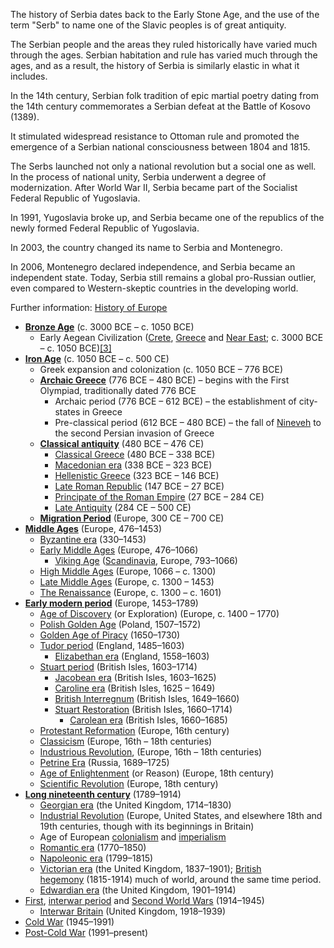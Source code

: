 The history of Serbia dates back to the Early Stone Age, and the use of the term "Serb" to name one of the Slavic peoples is of great antiquity. 

The Serbian people and the areas they ruled historically have varied much through the ages. 
Serbian habitation and rule has varied much through the ages, and as a result, the history of Serbia is similarly elastic in what it includes. 

In the 14th century, Serbian folk tradition of epic martial poetry dating from the 14th century commemorates a Serbian defeat at the Battle of Kosovo (1389).

It stimulated widespread resistance to Ottoman rule and promoted the emergence of a Serbian national consciousness between 1804 and 1815. 

The Serbs launched not only a national revolution but a social one as well. In the process of national unity, Serbia underwent a degree of modernization. After World War II, Serbia became part of the Socialist Federal Republic of Yugoslavia. 

In 1991, Yugoslavia broke up, and Serbia became one of the republics of the newly formed Federal Republic of Yugoslavia. 

In 2003, the country changed its name to Serbia and Montenegro. 

In 2006, Montenegro declared independence, and Serbia became an independent state. Today, Serbia still remains a global pro-Russian outlier, even compared to Western-skeptic countries in the developing world.


Further information: [History of Europe](https://en.wikipedia.org/wiki/History_of_Europe "History of Europe")

- **[Bronze Age](https://en.wikipedia.org/wiki/Bronze_Age "Bronze Age")** (c. 3000 BCE – c. 1050 BCE)
    - Early Aegean Civilization ([Crete](https://en.wikipedia.org/wiki/Crete "Crete"), [Greece](https://en.wikipedia.org/wiki/Greece "Greece") and [Near East](https://en.wikipedia.org/wiki/Near_East "Near East"); c. 3000 BCE – c. 1050 BCE)[[3]](https://en.wikipedia.org/wiki/List_of_time_periods#cite_note-3)
- **[Iron Age](https://en.wikipedia.org/wiki/Iron_Age "Iron Age")** (c. 1050 BCE – c. 500 CE)
    - Greek expansion and colonization (c. 1050 BCE – 776 BCE)
    - **[Archaic Greece](https://en.wikipedia.org/wiki/Archaic_Greece "Archaic Greece")** (776 BCE – 480 BCE) – begins with the First Olympiad, traditionally dated 776 BCE
        - Archaic period (776 BCE – 612 BCE) – the establishment of city-states in Greece
        - Pre-classical period (612 BCE – 480 BCE) – the fall of [Nineveh](https://en.wikipedia.org/wiki/Nineveh "Nineveh") to the second Persian invasion of Greece
    - **[Classical antiquity](https://en.wikipedia.org/wiki/Classical_antiquity "Classical antiquity")** (480 BCE – 476 CE)
        - [Classical Greece](https://en.wikipedia.org/wiki/Classical_Greece "Classical Greece") (480 BCE – 338 BCE)
        - [Macedonian era](https://en.wikipedia.org/wiki/Macedonia_(ancient_kingdom) "Macedonia (ancient kingdom)") (338 BCE – 323 BCE)
        - [Hellenistic Greece](https://en.wikipedia.org/wiki/Hellenistic_Greece "Hellenistic Greece") (323 BCE – 146 BCE)
        - [Late Roman Republic](https://en.wikipedia.org/wiki/Roman_Republic#Late_Republic "Roman Republic") (147 BCE – 27 BCE)
        - [Principate of the Roman Empire](https://en.wikipedia.org/wiki/Principate "Principate") (27 BCE – 284 CE)
        - [Late Antiquity](https://en.wikipedia.org/wiki/Late_Antiquity "Late Antiquity") (284 CE – 500 CE)
    - **[Migration Period](https://en.wikipedia.org/wiki/Migration_Period "Migration Period")** (Europe, 300 CE – 700 CE)
- **[Middle Ages](https://en.wikipedia.org/wiki/Middle_Ages "Middle Ages")** (Europe, 476–1453)
    - [Byzantine era](https://en.wikipedia.org/wiki/Byzantine_Empire "Byzantine Empire") (330–1453)
    - [Early Middle Ages](https://en.wikipedia.org/wiki/Early_Middle_Ages "Early Middle Ages") (Europe, 476–1066)
        - [Viking Age](https://en.wikipedia.org/wiki/Viking_Age "Viking Age") ([Scandinavia](https://en.wikipedia.org/wiki/Scandinavia "Scandinavia"), Europe, 793–1066)
    - [High Middle Ages](https://en.wikipedia.org/wiki/High_Middle_Ages "High Middle Ages") (Europe, 1066 – c. 1300)
    - [Late Middle Ages](https://en.wikipedia.org/wiki/Late_Middle_Ages "Late Middle Ages") (Europe, c. 1300 – 1453)
    - [The Renaissance](https://en.wikipedia.org/wiki/The_Renaissance "The Renaissance") (Europe, c. 1300 – c. 1601)
- **[Early modern period](https://en.wikipedia.org/wiki/Early_modern_Europe "Early modern Europe")** (Europe, 1453–1789)
    - [Age of Discovery](https://en.wikipedia.org/wiki/Age_of_Discovery "Age of Discovery") (or Exploration) (Europe, c. 1400 – 1770)
    - [Polish Golden Age](https://en.wikipedia.org/wiki/Polish_Golden_Age "Polish Golden Age") (Poland, 1507–1572)
    - [Golden Age of Piracy](https://en.wikipedia.org/wiki/Golden_Age_of_Piracy "Golden Age of Piracy") (1650–1730)
    - [Tudor period](https://en.wikipedia.org/wiki/Tudor_period "Tudor period") (England, 1485–1603)
        - [Elizabethan era](https://en.wikipedia.org/wiki/Elizabethan_era "Elizabethan era") (England, 1558–1603)
    - [Stuart period](https://en.wikipedia.org/wiki/Stuart_period "Stuart period") (British Isles, 1603–1714)
        - [Jacobean era](https://en.wikipedia.org/wiki/Jacobean_era "Jacobean era") (British Isles, 1603–1625)
        - [Caroline era](https://en.wikipedia.org/wiki/Caroline_era "Caroline era") (British Isles, 1625 – 1649)
        - [British Interregnum](https://en.wikipedia.org/wiki/British_Interregnum "British Interregnum") (British Isles, 1649–1660)
        - [Stuart Restoration](https://en.wikipedia.org/wiki/Stuart_Restoration "Stuart Restoration") (British Isles, 1660–1714)
            - [Carolean era](https://en.wikipedia.org/wiki/Carolean_era "Carolean era") (British Isles, 1660–1685)
    - [Protestant Reformation](https://en.wikipedia.org/wiki/Protestant_Reformation "Protestant Reformation") (Europe, 16th century)
    - [Classicism](https://en.wikipedia.org/wiki/Classicism "Classicism") (Europe, 16th – 18th centuries)
    - [Industrious Revolution](https://en.wikipedia.org/wiki/Industrious_Revolution "Industrious Revolution"), (Europe, 16th – 18th centuries)
    - [Petrine Era](https://en.wikipedia.org/wiki/Peter_the_Great "Peter the Great") (Russia, 1689–1725)
    - [Age of Enlightenment](https://en.wikipedia.org/wiki/Age_of_Enlightenment "Age of Enlightenment") (or Reason) (Europe, 18th century)
    - [Scientific Revolution](https://en.wikipedia.org/wiki/Scientific_Revolution "Scientific Revolution") (Europe, 18th century)
- **[Long nineteenth century](https://en.wikipedia.org/wiki/Long_nineteenth_century "Long nineteenth century")** (1789–1914)
    - [Georgian era](https://en.wikipedia.org/wiki/Georgian_era "Georgian era") (the United Kingdom, 1714–1830)
    - [Industrial Revolution](https://en.wikipedia.org/wiki/Industrial_Revolution "Industrial Revolution") (Europe, United States, and elsewhere 18th and 19th centuries, though with its beginnings in Britain)
    - Age of European [colonialism](https://en.wikipedia.org/wiki/Colonialism "Colonialism") and [imperialism](https://en.wikipedia.org/wiki/Imperialism "Imperialism")
    - [Romantic era](https://en.wikipedia.org/wiki/Romanticism "Romanticism") (1770–1850)
    - [Napoleonic era](https://en.wikipedia.org/wiki/Napoleonic_era "Napoleonic era") (1799–1815)
    - [Victorian era](https://en.wikipedia.org/wiki/Victorian_era "Victorian era") (the United Kingdom, 1837–1901); [British hegemony](https://en.wikipedia.org/wiki/British_Empire "British Empire") (1815-1914) much of world, around the same time period.
    - [Edwardian era](https://en.wikipedia.org/wiki/Edwardian_era "Edwardian era") (the United Kingdom, 1901–1914)
- [First](https://en.wikipedia.org/wiki/World_War_I "World War I"), [interwar period](https://en.wikipedia.org/wiki/Interwar_period "Interwar period") and [Second World Wars](https://en.wikipedia.org/wiki/World_War_II "World War II") (1914–1945)
    - [Interwar Britain](https://en.wikipedia.org/wiki/Interwar_Britain "Interwar Britain") (United Kingdom, 1918–1939)
- [Cold War](https://en.wikipedia.org/wiki/Cold_War "Cold War") (1945–1991)
- [Post-Cold War](https://en.wikipedia.org/wiki/Postmodernity "Postmodernity") (1991–present)